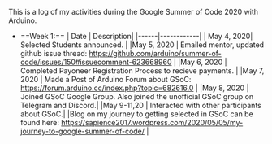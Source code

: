 This is a log of my activities during the Google Summer of Code 2020 with Arduino.

* ==Week 1:==
| Date | Description|
|------|------------|
| May 4, 2020|    Selected Students announced. |
|May 5, 2020 |  Emailed mentor, updated github issue thread: https://github.com/arduino/summer-of-code/issues/150#issuecomment-623668960 |
|May 6, 2020 |   Completed Payoneer Registration Process to recieve payments. |
|May 7, 2020 |   Made a Post of Arduino Forum about GSoC: https://forum.arduino.cc/index.php?topic=682616.0 |
|May 8, 2020 |   Joined GSoC Google Group. Also joined the unofficial GSoC group on Telegram and Discord.|
|May 9-11,20 |   Interacted with other participants about GSoC.|
|Blog on my journey to getting selected in GSoC can be found here: https://sapience2017.wordpress.com/2020/05/05/my-journey-to-google-summer-of-code/ |
 
